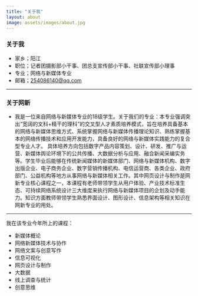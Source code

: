 ```yaml
---
title: "关于我"
layout: about
image: assets/images/about.jpg
---
```


### 关于我
- 家乡；阳江
- 职位；记者团摄影部小干事、团总支宣传部小干事、社联宣传部小理事
- 专业；网络与新媒体专业
- 邮箱；254086140@qq.com

------------

### 关于网新
- 我是一位来自网络与新媒体专业的18级学生。关于我们的专业：本专业强调突出“宽阔的文科+精干的理科”的交叉型人才素质培养模式，旨在培养具备基本的网络与新媒体思维方式、系统掌握网络与新媒体传播理论知识、熟练掌握基本的网络传播技术和应用开发能力，具备良好的网络与新媒体实践能力的复合型专业人才。 具体培养方向包括数字产品内容策划、设计、研发、推广与运营、新媒体舆论环境下的公共传播、大数据分析与应用、融合新闻采编实务等。学生毕业后能够在传统新闻媒体的新媒体部门、网络与新媒体机构、数字出版企业、电子商务企业、数字营销传播机构、电信运营商、各类企业、政府部门、公益机构等地方从事网络与新媒体相关工作。其中网页设计与制作是网新专业核心课程之一，本课程有老师带领学生从用户体验、产业技术标准生态、可持续网络系统设计三大维度来执行网络与新媒体项目的企划及动手能力。知识方面教师带领学生熟悉界面设计、图形设计、信息架构等相关知识在网新专业的用处。

------------

我在该专业今年所上的课程：
- 新媒体概论
- 网络新媒体技术与协作
- 网络文案与创意写作
- 信息可视化
- 网页设计与制作
- 大数据
- 线上调查与统计
- 创意思维

